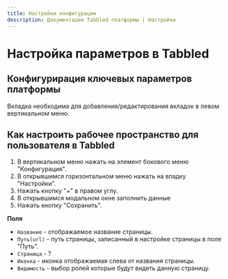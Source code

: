 ```yaml
---
title: Настройки конфигурации
description: Документация Tabbled платформы | Настройки
---
```


# Настройка параметров в Tabbled

## Конфигурирация ключевых параметров платформы

Вкладка необходима для добавления/редактирования вкладок в левом вертикальном меню.

## Как настроить рабочее пространство для пользователя в Tabbled
1. В вертикальном меню нажать на элемент бокового меню "Конфигурация".
2. В открывшимся горизонтальном меню нажать на владку "Настройки".
3. Нажать кнопку "+" в правом углу.
4. В открывшимся модальном окне заполнить данные
5. Нажать кнопку "Сохранить".


**Поля**
- `Название` - отображаемое название страницы.
- `Путь(url)` - путь страницы, записанный в настройке страницы в поле "Путь".
- `Страница` - ?
- `Иконка` - иконка отображаемая слева от названия страницы.
- `Видимость` - выбор ролей которые будут видеть данную страницу.
